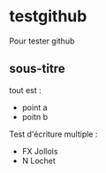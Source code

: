 # testgithub
Pour tester github

## sous-titre

tout est :
- point a
- poitn b 

Test d'écriture multiple :
- FX Jollois
- N Lochet
